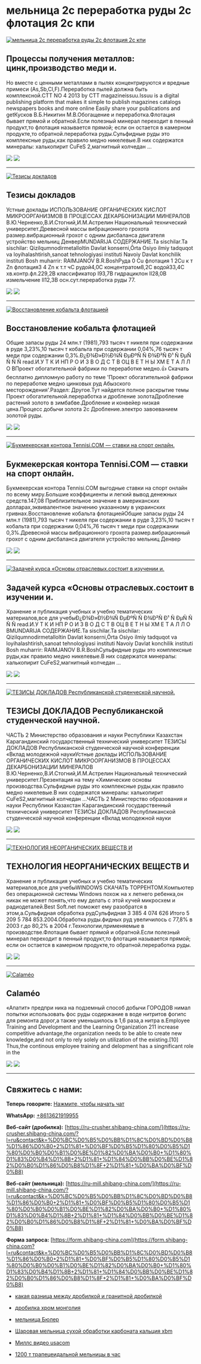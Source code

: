 # мельница 2с переработка руды 2с флотация 2с кпи

<a href="https://swt.shibang-china.com/?l=ru&img&k=%D0%BC%D0%B5%D0%BB%D1%8C%D0%BD%D0%B8%D1%86%D0%B0+2%D1%81+%D0%BF%D0%B5%D1%80%D0%B5%D1%80%D0%B0%D0%B1%D0%BE%D1%82%D0%BA%D0%B0+%D1%80%D1%83%D0%B4%D1%8B+2%D1%81+%D1%84%D0%BB%D0%BE%D1%82%D0%B0%D1%86%D0%B8%D1%8F+2%D1%81+%D0%BA%D0%BF%D0%B8" target="_blank">![мельница 2с переработка руды 2с флотация 2с кпи](http://static.shibang-china.com/all-800x300/688.jpg)</a>

## Процессы получения металлов: цинк,производство меди и.
Но вместе с ценными металлами в пылях концентрируются и вредные примеси (As,Sb,Cl,F).Переработка пылей должна быть комплексной.CTT NO 4 2013 by CTT magazineissuu.Issuu is a digital publishing platform that makes it simple to publish magazines catalogs newspapers books and more online Easily share your publications and getКусков В.Б.Никитин М.В.Обогащение и переработка.Флотация бывает прямой и обратной.Если полезный минерал переходит в пенный продукт,то флотация называется прямой; если он остается в камерном продукте,то обратной.переработка руды.Сульфидные руды это комплексные руды,как правило медно никелевые.В них содержатся минералы: халькопирит CuFeS 2,магнитный колчедан …


<a href="https://whatsapp.shibangsoft.com/WhatsApp.php" target="_blank" title="WhatsApp">![](http://static.shibang-china.com/icon/whatsapp.png)</a> <a href="https://swt.shibang-china.com/?l=ru&icon&k=%D0%BC%D0%B5%D0%BB%D1%8C%D0%BD%D0%B8%D1%86%D0%B0+2%D1%81+%D0%BF%D0%B5%D1%80%D0%B5%D1%80%D0%B0%D0%B1%D0%BE%D1%82%D0%BA%D0%B0+%D1%80%D1%83%D0%B4%D1%8B+2%D1%81+%D1%84%D0%BB%D0%BE%D1%82%D0%B0%D1%86%D0%B8%D1%8F+2%D1%81+%D0%BA%D0%BF%D0%B8" target="_blank">![](http://static.shibang-china.com/icon/chat-ru.png)</a>

---

<a href="https://swt.shibang-china.com/?l=ru&img&k=%D0%BC%D0%B5%D0%BB%D1%8C%D0%BD%D0%B8%D1%86%D0%B0+2%D1%81+%D0%BF%D0%B5%D1%80%D0%B5%D1%80%D0%B0%D0%B1%D0%BE%D1%82%D0%BA%D0%B0+%D1%80%D1%83%D0%B4%D1%8B+2%D1%81+%D1%84%D0%BB%D0%BE%D1%82%D0%B0%D1%86%D0%B8%D1%8F+2%D1%81+%D0%BA%D0%BF%D0%B8" target="_blank">![Тезисы докладов](http://static.shibang-china.com/all-800x300/362.jpg)</a>

## Тезисы докладов
Устные доклады ИСПОЛЬЗОВАНИЕ ОРГАНИЧЕСКИХ КИСЛОТ МИКРООРГАНИЗМОВ В ПРОЦЕССАХ ДЕКАРБОНИЗАЦИИ МИНЕРАЛОВ В.Ю.Черненко,В.И.Стогний,И.М.Астрелин Национальный технический университет.Древесной массы вибрационного грохота размер.вибрационный грохот с одним дисбаланса двигателя устройство мельниц ДенверMUNDARIJA СОДЕРЖАНИЕ.Ta sischilar.Ta sischilar: Qizilqumnodirmetalloltin Davlat konserni,&#213;rta Osiyo ilmiy tadquqot va loyihalashtirish,sanoat tehnologiyasi instituti Navoiy Davlat konchilik instituti Bosh muharrir: RAIMJANOV B.R.BoshРуда 0 Сu флотация 1 2Cu к т Zn флотация3 4 Zn к т.т чС рудой4,0С концентратом8,2С водой33,4С хв.контр.фл.229,2В классификатор I93,7В гидрациклон II28,0В измельчение II12,3В осн.сут.переработка руды 77.


<a href="https://whatsapp.shibangsoft.com/WhatsApp.php" target="_blank" title="WhatsApp">![](http://static.shibang-china.com/icon/whatsapp.png)</a> <a href="https://swt.shibang-china.com/?l=ru&icon&k=%D0%BC%D0%B5%D0%BB%D1%8C%D0%BD%D0%B8%D1%86%D0%B0+2%D1%81+%D0%BF%D0%B5%D1%80%D0%B5%D1%80%D0%B0%D0%B1%D0%BE%D1%82%D0%BA%D0%B0+%D1%80%D1%83%D0%B4%D1%8B+2%D1%81+%D1%84%D0%BB%D0%BE%D1%82%D0%B0%D1%86%D0%B8%D1%8F+2%D1%81+%D0%BA%D0%BF%D0%B8" target="_blank">![](http://static.shibang-china.com/icon/chat-ru.png)</a>

---

<a href="https://swt.shibang-china.com/?l=ru&img&k=%D0%BC%D0%B5%D0%BB%D1%8C%D0%BD%D0%B8%D1%86%D0%B0+2%D1%81+%D0%BF%D0%B5%D1%80%D0%B5%D1%80%D0%B0%D0%B1%D0%BE%D1%82%D0%BA%D0%B0+%D1%80%D1%83%D0%B4%D1%8B+2%D1%81+%D1%84%D0%BB%D0%BE%D1%82%D0%B0%D1%86%D0%B8%D1%8F+2%D1%81+%D0%BA%D0%BF%D0%B8" target="_blank">![Восстановление кобальта флотацией](http://static.shibang-china.com/all-800x300/1063.jpg)</a>

## Восстановление кобальта флотацией
Общие запасы руды 24 млн.т (1981),793 тысяч т никеля при содержании в руде 3,23%,10 тысяч т кобальта при содержании 0,04%,76 тысяч т меди при содержании 0,3%.&#208;&#191;&#208;&#190;&#208;&#187;&#208;&#189;&#208;&#190;&#209; &#208;&#181;&#208;&#186;&#209; &#209; &#208;&#190;&#208;&#178;&#209; &#208;&#185; &#209; &#208;&#181;&#209; &#209; &#209; &#209; read.И.У Т К И НП Р О И З В О Д С Т В ОЦ В Е Т Н Ы ХМ Е Т А Л Л О ВПроект обогатительной фабрики по переработке медно.👍 Скачать бесплатно дипломную работу по теме 'Проект обогатительной фабрики по переработке медно цинковых руд Абызского месторождения'.Раздел: Другое.Тут найдется полное раскрытие темы Проект обогатительной.переработка и дробление золотаДробление растений золото в зимбабве.Дробление и конвейер низкая цена.Процесс добычи золота 2с Дробление.электро завоеванием золотой руды.


<a href="https://whatsapp.shibangsoft.com/WhatsApp.php" target="_blank" title="WhatsApp">![](http://static.shibang-china.com/icon/whatsapp.png)</a> <a href="https://swt.shibang-china.com/?l=ru&icon&k=%D0%BC%D0%B5%D0%BB%D1%8C%D0%BD%D0%B8%D1%86%D0%B0+2%D1%81+%D0%BF%D0%B5%D1%80%D0%B5%D1%80%D0%B0%D0%B1%D0%BE%D1%82%D0%BA%D0%B0+%D1%80%D1%83%D0%B4%D1%8B+2%D1%81+%D1%84%D0%BB%D0%BE%D1%82%D0%B0%D1%86%D0%B8%D1%8F+2%D1%81+%D0%BA%D0%BF%D0%B8" target="_blank">![](http://static.shibang-china.com/icon/chat-ru.png)</a>

---

<a href="https://swt.shibang-china.com/?l=ru&img&k=%D0%BC%D0%B5%D0%BB%D1%8C%D0%BD%D0%B8%D1%86%D0%B0+2%D1%81+%D0%BF%D0%B5%D1%80%D0%B5%D1%80%D0%B0%D0%B1%D0%BE%D1%82%D0%BA%D0%B0+%D1%80%D1%83%D0%B4%D1%8B+2%D1%81+%D1%84%D0%BB%D0%BE%D1%82%D0%B0%D1%86%D0%B8%D1%8F+2%D1%81+%D0%BA%D0%BF%D0%B8" target="_blank">![Букмекерская контора Tennisi.COM — ставки на спорт онлайн.](http://static.shibang-china.com/all-800x300/426.jpg)</a>

## Букмекерская контора Tennisi.COM — ставки на спорт онлайн.
Букмекерская контора Tennisi.COM выгодные ставки на спорт онлайн по всему миру.Большие коэффициенты и легкий вывод денежных средств.147,08 Приблизительное значение в американских долларах,эквивалентное значению указанному в украинских гривнах.Восстановление кобальта флотациейОбщие запасы руды 24 млн.т (1981),793 тысяч т никеля при содержании в руде 3,23%,10 тысяч т кобальта при содержании 0,04%,76 тысяч т меди при содержании 0,3%.Древесной массы вибрационного грохота размер.вибрационный грохот с одним дисбаланса двигателя устройство мельниц Денвер


<a href="https://whatsapp.shibangsoft.com/WhatsApp.php" target="_blank" title="WhatsApp">![](http://static.shibang-china.com/icon/whatsapp.png)</a> <a href="https://swt.shibang-china.com/?l=ru&icon&k=%D0%BC%D0%B5%D0%BB%D1%8C%D0%BD%D0%B8%D1%86%D0%B0+2%D1%81+%D0%BF%D0%B5%D1%80%D0%B5%D1%80%D0%B0%D0%B1%D0%BE%D1%82%D0%BA%D0%B0+%D1%80%D1%83%D0%B4%D1%8B+2%D1%81+%D1%84%D0%BB%D0%BE%D1%82%D0%B0%D1%86%D0%B8%D1%8F+2%D1%81+%D0%BA%D0%BF%D0%B8" target="_blank">![](http://static.shibang-china.com/icon/chat-ru.png)</a>

---

<a href="https://swt.shibang-china.com/?l=ru&img&k=%D0%BC%D0%B5%D0%BB%D1%8C%D0%BD%D0%B8%D1%86%D0%B0+2%D1%81+%D0%BF%D0%B5%D1%80%D0%B5%D1%80%D0%B0%D0%B1%D0%BE%D1%82%D0%BA%D0%B0+%D1%80%D1%83%D0%B4%D1%8B+2%D1%81+%D1%84%D0%BB%D0%BE%D1%82%D0%B0%D1%86%D0%B8%D1%8F+2%D1%81+%D0%BA%D0%BF%D0%B8" target="_blank">![Задачей курса &#171;Основы отраслевых.состоит в изучении и.](http://static.shibang-china.com/all-800x300/271.jpg)</a>

## Задачей курса &#171;Основы отраслевых.состоит в изучении и.
Хранение и публикация учебных и учебно тематических материалов,все для учебы&#208;&#191;&#208;&#190;&#208;&#187;&#208;&#189;&#208;&#190;&#209; &#208;&#181;&#208;&#186;&#209; &#209; &#208;&#190;&#208;&#178;&#209; &#208;&#185; &#209; &#208;&#181;&#209; &#209; &#209; &#209; read.И.У Т К И НП Р О И З В О Д С Т В ОЦ В Е Т Н Ы ХМ Е Т А Л Л О ВMUNDARIJA СОДЕРЖАНИЕ.Ta sischilar.Ta sischilar: Qizilqumnodirmetalloltin Davlat konserni,&#213;rta Osiyo ilmiy tadquqot va loyihalashtirish,sanoat tehnologiyasi instituti Navoiy Davlat konchilik instituti Bosh muharrir: RAIMJANOV B.R.BoshСульфидные руды это комплексные руды,как правило медно никелевые.В них содержатся минералы: халькопирит CuFeS2,магнитный колчедан …


<a href="https://whatsapp.shibangsoft.com/WhatsApp.php" target="_blank" title="WhatsApp">![](http://static.shibang-china.com/icon/whatsapp.png)</a> <a href="https://swt.shibang-china.com/?l=ru&icon&k=%D0%BC%D0%B5%D0%BB%D1%8C%D0%BD%D0%B8%D1%86%D0%B0+2%D1%81+%D0%BF%D0%B5%D1%80%D0%B5%D1%80%D0%B0%D0%B1%D0%BE%D1%82%D0%BA%D0%B0+%D1%80%D1%83%D0%B4%D1%8B+2%D1%81+%D1%84%D0%BB%D0%BE%D1%82%D0%B0%D1%86%D0%B8%D1%8F+2%D1%81+%D0%BA%D0%BF%D0%B8" target="_blank">![](http://static.shibang-china.com/icon/chat-ru.png)</a>

---

<a href="https://swt.shibang-china.com/?l=ru&img&k=%D0%BC%D0%B5%D0%BB%D1%8C%D0%BD%D0%B8%D1%86%D0%B0+2%D1%81+%D0%BF%D0%B5%D1%80%D0%B5%D1%80%D0%B0%D0%B1%D0%BE%D1%82%D0%BA%D0%B0+%D1%80%D1%83%D0%B4%D1%8B+2%D1%81+%D1%84%D0%BB%D0%BE%D1%82%D0%B0%D1%86%D0%B8%D1%8F+2%D1%81+%D0%BA%D0%BF%D0%B8" target="_blank">![ТЕЗИСЫ ДОКЛАДОВ Республиканской студенческой научной.](http://static.shibang-china.com/all-800x300/196.jpg)</a>

## ТЕЗИСЫ ДОКЛАДОВ Республиканской студенческой научной.
ЧАСТЬ 2 Министерство образования и науки Республики Казахстан Карагандинский государственный технический университет ТЕЗИСЫ ДОКЛАДОВ Республиканской студенческой научной конференции &#171;Вклад молодежной наукиУстные доклады ИСПОЛЬЗОВАНИЕ ОРГАНИЧЕСКИХ КИСЛОТ МИКРООРГАНИЗМОВ В ПРОЦЕССАХ ДЕКАРБОНИЗАЦИИ МИНЕРАЛОВ В.Ю.Черненко,В.И.Стогний,И.М.Астрелин Национальный технический университет.Презентация на тему &#171;Химические основы производства.Сульфидные руды это комплексные руды,как правило медно никелевые.В них содержатся минералы: халькопирит CuFeS2,магнитный колчедан …ЧАСТЬ 2 Министерство образования и науки Республики Казахстан Карагандинский государственный технический университет ТЕЗИСЫ ДОКЛАДОВ Республиканской студенческой научной конференции &#171;Вклад молодежной науки


<a href="https://whatsapp.shibangsoft.com/WhatsApp.php" target="_blank" title="WhatsApp">![](http://static.shibang-china.com/icon/whatsapp.png)</a> <a href="https://swt.shibang-china.com/?l=ru&icon&k=%D0%BC%D0%B5%D0%BB%D1%8C%D0%BD%D0%B8%D1%86%D0%B0+2%D1%81+%D0%BF%D0%B5%D1%80%D0%B5%D1%80%D0%B0%D0%B1%D0%BE%D1%82%D0%BA%D0%B0+%D1%80%D1%83%D0%B4%D1%8B+2%D1%81+%D1%84%D0%BB%D0%BE%D1%82%D0%B0%D1%86%D0%B8%D1%8F+2%D1%81+%D0%BA%D0%BF%D0%B8" target="_blank">![](http://static.shibang-china.com/icon/chat-ru.png)</a>

---

<a href="https://swt.shibang-china.com/?l=ru&img&k=%D0%BC%D0%B5%D0%BB%D1%8C%D0%BD%D0%B8%D1%86%D0%B0+2%D1%81+%D0%BF%D0%B5%D1%80%D0%B5%D1%80%D0%B0%D0%B1%D0%BE%D1%82%D0%BA%D0%B0+%D1%80%D1%83%D0%B4%D1%8B+2%D1%81+%D1%84%D0%BB%D0%BE%D1%82%D0%B0%D1%86%D0%B8%D1%8F+2%D1%81+%D0%BA%D0%BF%D0%B8" target="_blank">![ТЕХНОЛОГИЯ НЕОРГАНИЧЕСКИХ ВЕЩЕСТВ И](http://static.shibang-china.com/all-800x300/834.jpg)</a>

## ТЕХНОЛОГИЯ НЕОРГАНИЧЕСКИХ ВЕЩЕСТВ И
Хранение и публикация учебных и учебно тематических материалов,все для учебыWINDOWS СКАЧАТЬ ТОРРЕНТОМ.Компьютер без операционной системы Windows похож на х летнего ребенка,он никак не может понять,что ему делать с этой кучей микросхем и радиодеталей.Best Soft.net поможет ему разобратся в этом,а.Сульфидная обработка рудСульфидная 3 385 4 074 626 Итого 5 209 5 784 853.2004.Обработка руды.фидных руд увеличилось с 77,8% в 2003 г.до 80,2% в 2004 г.Технологии,применяемые в производстве.Флотация бывает прямой и обратной.Если полезный минерал переходит в пенный продукт,то флотация называется прямой; если он остается в камерном продукте,то обратной.переработка руды.


<a href="https://whatsapp.shibangsoft.com/WhatsApp.php" target="_blank" title="WhatsApp">![](http://static.shibang-china.com/icon/whatsapp.png)</a> <a href="https://swt.shibang-china.com/?l=ru&icon&k=%D0%BC%D0%B5%D0%BB%D1%8C%D0%BD%D0%B8%D1%86%D0%B0+2%D1%81+%D0%BF%D0%B5%D1%80%D0%B5%D1%80%D0%B0%D0%B1%D0%BE%D1%82%D0%BA%D0%B0+%D1%80%D1%83%D0%B4%D1%8B+2%D1%81+%D1%84%D0%BB%D0%BE%D1%82%D0%B0%D1%86%D0%B8%D1%8F+2%D1%81+%D0%BA%D0%BF%D0%B8" target="_blank">![](http://static.shibang-china.com/icon/chat-ru.png)</a>

---

<a href="https://swt.shibang-china.com/?l=ru&img&k=%D0%BC%D0%B5%D0%BB%D1%8C%D0%BD%D0%B8%D1%86%D0%B0+2%D1%81+%D0%BF%D0%B5%D1%80%D0%B5%D1%80%D0%B0%D0%B1%D0%BE%D1%82%D0%BA%D0%B0+%D1%80%D1%83%D0%B4%D1%8B+2%D1%81+%D1%84%D0%BB%D0%BE%D1%82%D0%B0%D1%86%D0%B8%D1%8F+2%D1%81+%D0%BA%D0%BF%D0%B8" target="_blank">![Calam&#233;o](http://static.shibang-china.com/all-800x300/150.jpg)</a>

## Calam&#233;o
&#171;Апатит&#187; предпри ника на подземный способ добычи ГОРОДОВ нимал попытки использовать фос руды содержание в воде нитритов фогипс для ремонта дорог,а также уменьшилось в 1,6 раза,а нитра в.Employee Training and Development and the Learning Organization 211 increase competitive advantage,the organization needs to be able to create new knowledge,and not only to rely solely on utilization of the existing.[10] Thus,the continous employee training and delopment has a singnificant role in the

<a href="https://whatsapp.shibangsoft.com/WhatsApp.php" target="_blank" title="WhatsApp">![](http://static.shibang-china.com/icon/whatsapp.png)</a> <a href="https://swt.shibang-china.com/?l=ru&icon&k=%D0%BC%D0%B5%D0%BB%D1%8C%D0%BD%D0%B8%D1%86%D0%B0+2%D1%81+%D0%BF%D0%B5%D1%80%D0%B5%D1%80%D0%B0%D0%B1%D0%BE%D1%82%D0%BA%D0%B0+%D1%80%D1%83%D0%B4%D1%8B+2%D1%81+%D1%84%D0%BB%D0%BE%D1%82%D0%B0%D1%86%D0%B8%D1%8F+2%D1%81+%D0%BA%D0%BF%D0%B8" target="_blank">![](http://static.shibang-china.com/icon/chat-ru.png)</a>

---
## Свяжитесь с нами:

**Теперь говорите:** [Нажмите, чтобы начать чат](https://swt.shibang-china.com?l=ru&contact&k=%D0%BC%D0%B5%D0%BB%D1%8C%D0%BD%D0%B8%D1%86%D0%B0+2%D1%81+%D0%BF%D0%B5%D1%80%D0%B5%D1%80%D0%B0%D0%B1%D0%BE%D1%82%D0%BA%D0%B0+%D1%80%D1%83%D0%B4%D1%8B+2%D1%81+%D1%84%D0%BB%D0%BE%D1%82%D0%B0%D1%86%D0%B8%D1%8F+2%D1%81+%D0%BA%D0%BF%D0%B8)

**WhatsApp:**  [+8613621919955](https://whatsapp.shibangsoft.com/WhatsApp.php)

**Веб-сайт (дробилка):** [https://ru-crusher.shibang-china.com/](https://ru-crusher.shibang-china.com/?l=ru&contact&k=%D0%BC%D0%B5%D0%BB%D1%8C%D0%BD%D0%B8%D1%86%D0%B0+2%D1%81+%D0%BF%D0%B5%D1%80%D0%B5%D1%80%D0%B0%D0%B1%D0%BE%D1%82%D0%BA%D0%B0+%D1%80%D1%83%D0%B4%D1%8B+2%D1%81+%D1%84%D0%BB%D0%BE%D1%82%D0%B0%D1%86%D0%B8%D1%8F+2%D1%81+%D0%BA%D0%BF%D0%B8)

**Веб-сайт (мельница):** [https://ru-mill.shibang-china.com/](https://ru-mill.shibang-china.com/?l=ru&contact&k=%D0%BC%D0%B5%D0%BB%D1%8C%D0%BD%D0%B8%D1%86%D0%B0+2%D1%81+%D0%BF%D0%B5%D1%80%D0%B5%D1%80%D0%B0%D0%B1%D0%BE%D1%82%D0%BA%D0%B0+%D1%80%D1%83%D0%B4%D1%8B+2%D1%81+%D1%84%D0%BB%D0%BE%D1%82%D0%B0%D1%86%D0%B8%D1%8F+2%D1%81+%D0%BA%D0%BF%D0%B8)

**Форма запроса:** [https://form.shibang-china.com](https://form.shibang-china.com?l=ru&contact&k=%D0%BC%D0%B5%D0%BB%D1%8C%D0%BD%D0%B8%D1%86%D0%B0+2%D1%81+%D0%BF%D0%B5%D1%80%D0%B5%D1%80%D0%B0%D0%B1%D0%BE%D1%82%D0%BA%D0%B0+%D1%80%D1%83%D0%B4%D1%8B+2%D1%81+%D1%84%D0%BB%D0%BE%D1%82%D0%B0%D1%86%D0%B8%D1%8F+2%D1%81+%D0%BA%D0%BF%D0%B8)

* [какая разница между дробилкой и гранитной дробилкой](../133/%D0%BA%D0%B0%D0%BA%D0%B0%D1%8F%20%D1%80%D0%B0%D0%B7%D0%BD%D0%B8%D1%86%D0%B0%20%D0%BC%D0%B5%D0%B6%D0%B4%D1%83%20%D0%B4%D1%80%D0%BE%D0%B1%D0%B8%D0%BB%D0%BA%D0%BE%D0%B9%20%D0%B8%20%D0%B3%D1%80%D0%B0%D0%BD%D0%B8%D1%82%D0%BD%D0%BE%D0%B9%20%D0%B4%D1%80%D0%BE%D0%B1%D0%B8%D0%BB%D0%BA%D0%BE%D0%B9.md)

* [дробилка хром монголия](../133/%D0%B4%D1%80%D0%BE%D0%B1%D0%B8%D0%BB%D0%BA%D0%B0%20%D1%85%D1%80%D0%BE%D0%BC%20%D0%BC%D0%BE%D0%BD%D0%B3%D0%BE%D0%BB%D0%B8%D1%8F.md)

* [мельница Бюлер](../132/%D0%BC%D0%B5%D0%BB%D1%8C%D0%BD%D0%B8%D1%86%D0%B0%20%D0%91%D1%8E%D0%BB%D0%B5%D1%80.md)

* [Шаровая мельница сухой обработки карбоната кальция xbm](../131/%D0%A8%D0%B0%D1%80%D0%BE%D0%B2%D0%B0%D1%8F%20%D0%BC%D0%B5%D0%BB%D1%8C%D0%BD%D0%B8%D1%86%D0%B0%20%D1%81%D1%83%D1%85%D0%BE%D0%B9%20%D0%BE%D0%B1%D1%80%D0%B0%D0%B1%D0%BE%D1%82%D0%BA%D0%B8%20%D0%BA%D0%B0%D1%80%D0%B1%D0%BE%D0%BD%D0%B0%D1%82%D0%B0%20%D0%BA%D0%B0%D0%BB%D1%8C%D1%86%D0%B8%D1%8F%20xbm.md)

* [Миллс видео usacom](../135/%D0%9C%D0%B8%D0%BB%D0%BB%D1%81%20%D0%B2%D0%B8%D0%B4%D0%B5%D0%BE%20usacom.md)

* [1200 т трапецеидальной мельницы в час](../133/1200%20%D1%82%20%D1%82%D1%80%D0%B0%D0%BF%D0%B5%D1%86%D0%B5%D0%B8%D0%B4%D0%B0%D0%BB%D1%8C%D0%BD%D0%BE%D0%B9%20%D0%BC%D0%B5%D0%BB%D1%8C%D0%BD%D0%B8%D1%86%D1%8B%20%D0%B2%20%D1%87%D0%B0%D1%81.md)